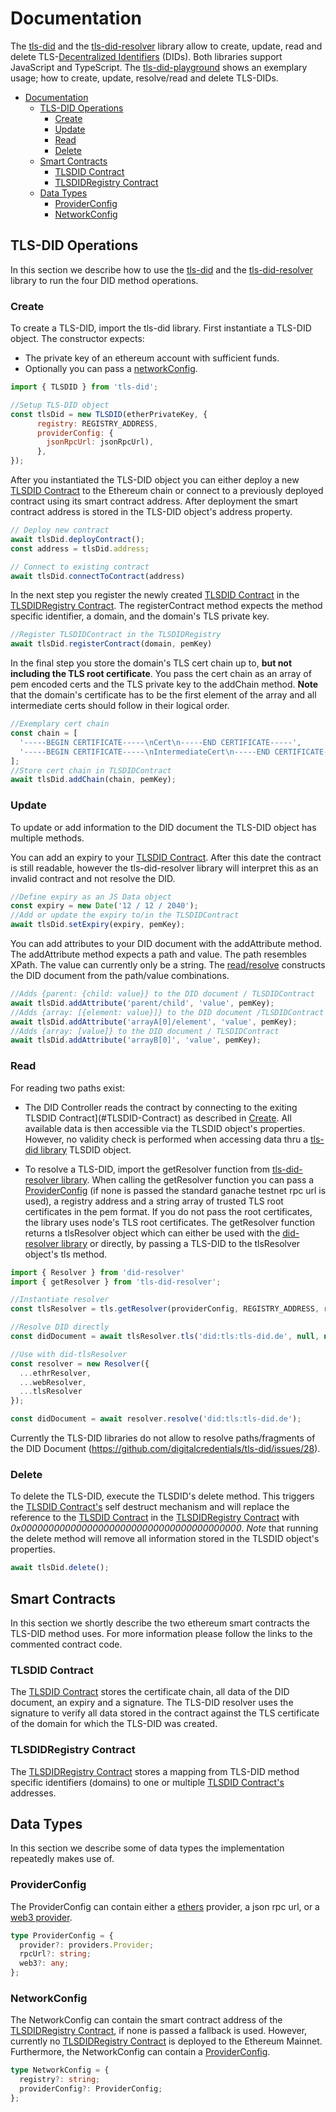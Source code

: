 # Documentation

The [tls-did](https://github.com/digitalcredentials/tls-did) and the [tls-did-resolver](https://github.com/digitalcredentials/tls-did) library allow to create, update, read and delete TLS-[Decentralized Identifiers](https://www.w3.org/TR/did-core/) (DIDs). Both libraries support JavaScript and TypeScript. The [tls-did-playground](https://github.com/digitalcredentials/tls-did-playground) shows an exemplary usage; how to create, update, resolve/read and delete TLS-DIDs.

- [Documentation](#documentation)
  - [TLS-DID Operations](#tls-did-operations)
    - [Create](#create)
    - [Update](#update)
    - [Read](#read)
    - [Delete](#delete)
  - [Smart Contracts](#smart-contracts)
    - [TLSDID Contract](#tlsdid-contract)
    - [TLSDIDRegistry Contract](#tlsdidregistry-contract)
  - [Data Types](#data-types)
    - [ProviderConfig](#providerconfig)
    - [NetworkConfig](#networkconfig)

## TLS-DID Operations

In this section we describe how to use the [tls-did](https://github.com/digitalcredentials/tls-did) and the [tls-did-resolver](https://github.com/digitalcredentials/tls-did) library to run the four DID method operations.

### Create

To create a TLS-DID, import the tls-did library. First instantiate a TLS-DID object. The constructor expects:
* The private key of an ethereum account with sufficient funds.
* Optionally you can pass a [networkConfig](#networkConfig).

```javascript
import { TLSDID } from 'tls-did';

//Setup TLS-DID object
const tlsDid = new TLSDID(etherPrivateKey, {
      registry: REGISTRY_ADDRESS,
      providerConfig: {
        jsonRpcUrl: jsonRpcUrl),
      },
});
```

After you instantiated the TLS-DID object you can either deploy a new [TLSDID Contract](#TLSDID-Contract) to the Ethereum chain or connect to a previously deployed contract using its smart contract address. After deployment the smart contract address is stored in the TLS-DID object's address property.

```javascript
// Deploy new contract
await tlsDid.deployContract();
const address = tlsDid.address;
```

```javascript
// Connect to existing contract
await tlsDid.connectToContract(address)
```

In the next step you register the newly created [TLSDID Contract](#TLSDID-Contract) in the [TLSDIDRegistry Contract](#TLSDIDRegistry-Contract). The registerContract method expects the method specific identifier, a domain, and the domain's TLS private key.

```javascript
//Register TLSDIDContract in the TLSDIDRegistry
await tlsDid.registerContract(domain, pemKey)
```

In the final step you store the domain's TLS cert chain up to, **but not including the TLS root certificate**. You pass the cert chain as an array of pem encoded certs and the TLS private key to the addChain method. **Note** that the domain's certificate has to be the first element of the array and all intermediate certs should follow in their logical order.

```javascript
//Exemplary cert chain
const chain = [
  '-----BEGIN CERTIFICATE-----\nCert\n-----END CERTIFICATE-----',
  '-----BEGIN CERTIFICATE-----\nIntermediateCert\n-----END CERTIFICATE-----',
];
//Store cert chain in TLSDIDContract
await tlsDid.addChain(chain, pemKey);
```
### Update

To update or add information to the DID document the TLS-DID object has multiple methods.

You can add an expiry to your [TLSDID Contract](#TLSDID-Contract). After this date the contract is still readable, however the tls-did-resolver library will interpret this as an invalid contract and not resolve the DID.

```javascript
//Define expiry as an JS Data object
const expiry = new Date('12 / 12 / 2040');
//Add or update the expiry to/in the TLSDIDContract
await tlsDid.setExpiry(expiry, pemKey);
```

You can add attributes to your DID document with the addAttribute method. The addAttribute method
expects a path and value. The path resembles XPath. The value can currently only be a string. The [read/resolve](#read) constructs the DID document from the path/value combinations.

```javascript
//Adds {parent: {child: value}} to the DID document / TLSDIDContract
await tlsDid.addAttribute('parent/child', 'value', pemKey);
//Adds {array: [{element: value}]} to the DID document /TLSDIDContract
await tlsDid.addAttribute('arrayA[0]/element', 'value', pemKey);
//Adds {array: [value]} to the DID document / TLSDIDContract
await tlsDid.addAttribute('arrayB[0]', 'value', pemKey);
```
### Read

For reading two paths exist:

* The DID Controller reads the contract by connecting to the exiting TLSDID Contract](#TLSDID-Contract) as described in [Create](#Create). All available data is then accessible via the TLSDID object's properties. However, no validity check is performed when accessing data thru a [tls-did library](https://github.com/digitalcredentials/tls-did)  TLSDID object.

* To resolve a TLS-DID, import the getResolver function from [tls-did-resolver library](https://github.com/digitalcredentials/tls-did-resolver). When calling the getResolver function you can pass a [ProviderConfig](#ProviderConfig) (if none is passed the standard ganache testnet rpc url is used), a registry address and a string array of trusted TLS root certificates in the pem format. If you do not pass the root certificates, the library uses node's TLS root certificates. The getResolver function returns a tlsResolver object which can either be used with the [did-resolver library](https://github.com/decentralized-identity/did-resolver) or directly, by passing a TLS-DID to the tlsResolver object's tls method.

```javascript
import { Resolver } from 'did-resolver'
import { getResolver } from 'tls-did-resolver';

//Instantiate resolver
const tlsResolver = tls.getResolver(providerConfig, REGISTRY_ADDRESS, rootCerts);

//Resolve DID directly
const didDocument = await tlsResolver.tls('did:tls:tls-did.de', null, null);

//Use with did-tlsResolver
const resolver = new Resolver({
  ...ethrResolver,
  ...webResolver,
  ...tlsResolver
});

const didDocument = await resolver.resolve('did:tls:tls-did.de');
```

Currently the TLS-DID libraries do not allow to resolve paths/fragments of the DID Document (https://github.com/digitalcredentials/tls-did/issues/28).

### Delete

To delete the TLS-DID, execute the TLSDID's delete method. This triggers the [TLSDID Contract's](#TLSDID-Contract) self destruct mechanism and will replace the reference to the [TLSDID Contract](#TLSDID-Contract) in the [TLSDIDRegistry Contract](#TLSDIDRegistry-Contract) with *0x0000000000000000000000000000000000000000*. *Note* that running the delete method will remove all information stored in the TLSDID object's properties.
```javascript
await tlsDid.delete();
```

## Smart Contracts
In this section we shortly describe the two ethereum smart contracts the TLS-DID method uses. For more information please follow the links to the commented contract code.

### TLSDID Contract

The [TLSDID Contract](https://github.com/digitalcredentials/tls-did-registry/blob/master/contracts/TLSDID.sol) stores the certificate chain, all data of the DID document, an expiry and a signature. The TLS-DID resolver uses the signature to verify all data stored in the contract against the TLS certificate of the domain for which the TLS-DID was created.

### TLSDIDRegistry Contract

The [TLSDIDRegistry Contract](https://github.com/digitalcredentials/tls-did-registry/blob/master/contracts/TLSDIDRegistry.sol) stores a mapping from TLS-DID method specific identifiers (domains) to one or multiple [TLSDID Contract's](#TLSDID-Contract) addresses.

## Data Types

In this section we describe some of data types the implementation repeatedly makes use of.

### ProviderConfig
The ProviderConfig can contain either a [ethers](https://github.com/ethers-io/ethers.js#readme) provider, a json rpc url, or a [web3 provider](https://web3js.readthedocs.io/en/v1.2.11/web3.html#providers).
```typescript
type ProviderConfig = {
  provider?: providers.Provider;
  rpcUrl?: string;
  web3?: any;
};
```
### NetworkConfig
The NetworkConfig can contain the smart contract address of the [TLSDIDRegistry Contract](#TLSDIDRegistry-Contract), if none is passed a fallback is used. However, currently no [TLSDIDRegistry Contract](#TLSDIDRegistry-Contract) is deployed to the Ethereum Mainnet. Furthermore, the NetworkConfig can contain a [ProviderConfig](#ProviderConfig).

```typescript
type NetworkConfig = {
  registry?: string;
  providerConfig?: ProviderConfig;
};
```
